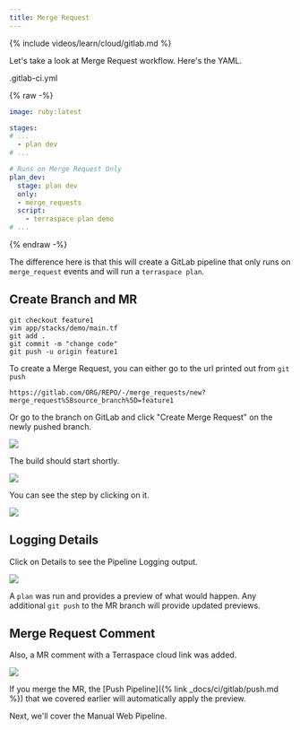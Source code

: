 ```yaml
---
title: Merge Request
---
```


{% include videos/learn/cloud/gitlab.md %}

Let's take a look at Merge Request workflow. Here's the YAML.

.gitlab-ci.yml

{% raw -%}
```yaml
image: ruby:latest

stages:
# ...
  - plan dev
# ...

# Runs on Merge Request Only
plan_dev:
  stage: plan dev
  only:
  - merge_requests
  script:
    - terraspace plan demo
# ...
```
{% endraw -%}

The difference here is that this will create a GitLab pipeline that only runs on `merge_request` events and will run a `terraspace plan`.

## Create Branch and MR

    git checkout feature1
    vim app/stacks/demo/main.tf
    git add .
    git commit -m "change code"
    git push -u origin feature1

To create a Merge Request, you can either go to the url printed out from `git push`

    https://gitlab.com/ORG/REPO/-/merge_requests/new?merge_request%5Bsource_branch%5D=feature1

Or go to the branch on GitLab and click "Create Merge Request" on the newly pushed branch.

![](https://img.boltops.com/images/terraspace/cloud/ci/gitlab/merge-request/merge-request-create-form.png)

The build should start shortly.

![](https://img.boltops.com/images/terraspace/cloud/ci/gitlab/merge-request/merge-request-create-running.png)

You can see the step by clicking on it.

![](https://img.boltops.com/images/terraspace/cloud/ci/gitlab/merge-request/merge-request-create-running-step.png)

## Logging Details

Click on Details to see the Pipeline Logging output.

![](https://img.boltops.com/images/terraspace/cloud/ci/gitlab/merge-request/merge-request-create-done.png)

A `plan` was run and provides a preview of what would happen. Any additional `git push` to the MR branch will provide updated previews.

## Merge Request Comment

Also, a MR comment with a Terraspace cloud link was added.

![](https://img.boltops.com/images/terraspace/cloud/ci/gitlab/merge-request/merge-request-comment.png)

If you merge the MR, the [Push Pipeline]({% link _docs/ci/gitlab/push.md %}) that we covered earlier will automatically apply the preview.

Next, we'll cover the Manual Web Pipeline.
